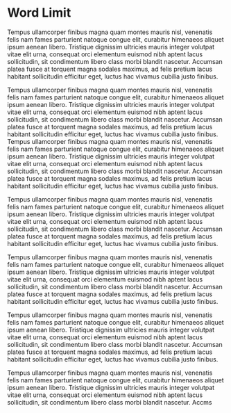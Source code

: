 # Word Limit

Tempus ullamcorper finibus magna quam montes mauris nisl, venenatis felis nam fames parturient natoque congue elit, curabitur himenaeos aliquet ipsum aenean libero. Tristique dignissim ultricies mauris integer volutpat vitae elit urna, consequat orci elementum euismod nibh aptent lacus sollicitudin, sit condimentum libero class morbi blandit nascetur. Accumsan platea fusce at torquent magna sodales maximus, ad felis pretium lacus habitant sollicitudin efficitur eget, luctus hac vivamus cubilia justo finibus.


Tempus ullamcorper finibus magna quam montes mauris nisl, venenatis felis nam fames parturient natoque congue elit, curabitur himenaeos aliquet ipsum aenean libero. Tristique dignissim ultricies mauris integer volutpat vitae elit urna, consequat orci elementum euismod nibh aptent lacus sollicitudin, sit condimentum libero class morbi blandit nascetur. Accumsan platea fusce at torquent magna sodales maximus, ad felis pretium lacus habitant sollicitudin efficitur eget, luctus hac vivamus cubilia justo finibus.
Tempus ullamcorper finibus magna quam montes mauris nisl, venenatis felis nam fames parturient natoque congue elit, curabitur himenaeos aliquet ipsum aenean libero. Tristique dignissim ultricies mauris integer volutpat vitae elit urna, consequat orci elementum euismod nibh aptent lacus sollicitudin, sit condimentum libero class morbi blandit nascetur. Accumsan platea fusce at torquent magna sodales maximus, ad felis pretium lacus habitant sollicitudin efficitur eget, luctus hac vivamus cubilia justo finibus.


Tempus ullamcorper finibus magna quam montes mauris nisl, venenatis felis nam fames parturient natoque congue elit, curabitur himenaeos aliquet ipsum aenean libero. Tristique dignissim ultricies mauris integer volutpat vitae elit urna, consequat orci elementum euismod nibh aptent lacus sollicitudin, sit condimentum libero class morbi blandit nascetur. Accumsan platea fusce at torquent magna sodales maximus, ad felis pretium lacus habitant sollicitudin efficitur eget, luctus hac vivamus cubilia justo finibus.


Tempus ullamcorper finibus magna quam montes mauris nisl, venenatis felis nam fames parturient natoque congue elit, curabitur himenaeos aliquet ipsum aenean libero. Tristique dignissim ultricies mauris integer volutpat vitae elit urna, consequat orci elementum euismod nibh aptent lacus sollicitudin, sit condimentum libero class morbi blandit nascetur. Accumsan platea fusce at torquent magna sodales maximus, ad felis pretium lacus habitant sollicitudin efficitur eget, luctus hac vivamus cubilia justo finibus.


Tempus ullamcorper finibus magna quam montes mauris nisl, venenatis felis nam fames parturient natoque congue elit, curabitur himenaeos aliquet ipsum aenean libero. Tristique dignissim ultricies mauris integer volutpat vitae elit urna, consequat orci elementum euismod nibh aptent lacus sollicitudin, sit condimentum libero class morbi blandit nascetur. Accumsan platea fusce at torquent magna sodales maximus, ad felis pretium lacus habitant sollicitudin efficitur eget, luctus hac vivamus cubilia justo finibus.


Tempus ullamcorper finibus magna quam montes mauris nisl, venenatis felis nam fames parturient natoque congue elit, curabitur himenaeos aliquet ipsum aenean libero. Tristique dignissim ultricies mauris integer volutpat vitae elit urna, consequat orci elementum euismod nibh aptent lacus sollicitudin, sit condimentum libero class morbi blandit nascetur. Accms
